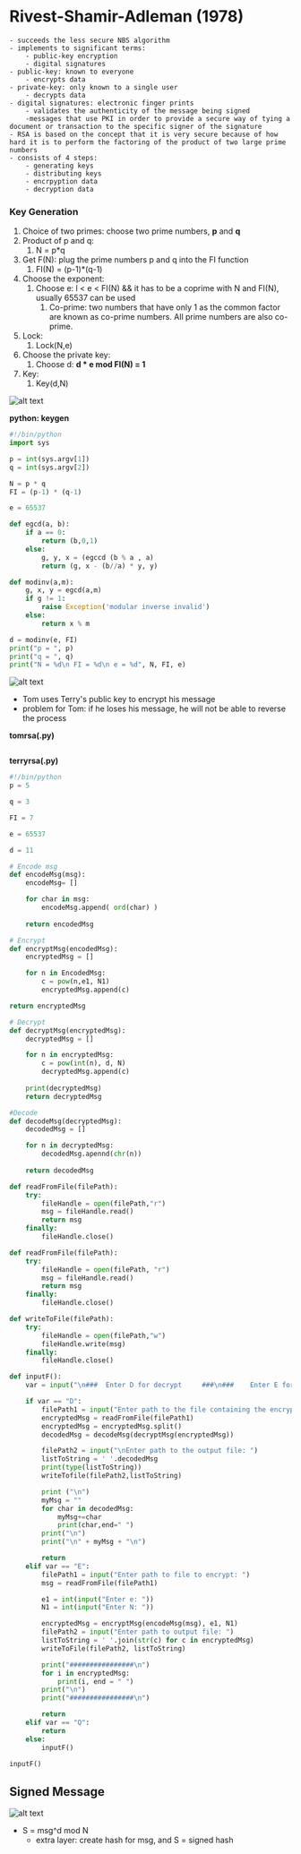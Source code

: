 # Rivest-Shamir-Adleman (1978) 
```
- succeeds the less secure NBS algorithm
- implements to significant terms:
    - public-key encryption
    - digital signatures
- public-key: known to everyone
    - encrypts data
- private-key: only known to a single user
    - decrypts data
- digital signatures: electronic finger prints
    - validates the authenticity of the message being signed
    -messages that use PKI in order to provide a secure way of tying a document or transaction to the specific signer of the signature
- RSA is based on the concept that it is very secure because of how hard it is to perform the factoring of the product of two large prime numbers
- consists of 4 steps: 
    - generating keys
    - distributing keys
    - encrpyption data
    - decryption data
```

### Key Generation
1. Choice of two primes: choose two prime numbers, **p** and **q**
2. Product of p and q: 
   1. N = p*q
3. Get F(N): plug the prime numbers p and q into the FI function
   1. FI(N) = (p-1)*(q-1)
4. Choose the exponent:
   1. Choose e: l < e < FI(N) && it has to be a coprime with N and FI(N), usually 65537 can be used
      1. Co-prime: two numbers that have only 1 as the common factor are known as co-prime numbers. All prime numbers are also co-prime.
5. Lock:
   1. Lock(N,e)
6. Choose the private key:
   1. Choose d: **d * e mod FI(N) = 1**
7. Key:
   1. Key(d,N)

![alt text](./keygeneration.png "keygeneration")

**python: keygen**

```python 
#!/bin/python
import sys

p = int(sys.argv[1])
q = int(sys.argv[2])

N = p * q
FI = (p-1) * (q-1)

e = 65537

def egcd(a, b):
    if a == 0:
        return (b,0,1)
    else:
        g, y, x = (egccd (b % a , a)
        return (g, x - (b//a) * y, y)

def modinv(a,m):
    g, x, y = egcd(a,m)
    if g != 1:
        raise Exception('modular inverse invalid')
    else:
        return x % m

d = modinv(e, FI)
print("p = ", p)
print("q = ", q)
print("N = %d\n FI = %d\n e = %d", N, FI, e)
```

![alt text](./rsa_encryption.png "rsa_encryption")
- Tom uses Terry's public key to encrypt his message
- problem for Tom: if he loses his message,  he will not be able to reverse the process

**tomrsa(.py)**
```

```


**terryrsa(.py)**
```python
#!/bin/python
p = 5

q = 3

FI = 7

e = 65537

d = 11

# Encode msg
def encodeMsg(msg):
    encodeMsg= []

    for char in msg:
        encodeMsg.append( ord(char) )
    
    return encodedMsg

# Encrypt
def encryptMsg(encodedMsg):
    encryptedMsg = []

    for n in EncodedMsg:
        c = pow(n,e1, N1)
        encryptedMsg.append(c)

return encryptedMsg

# Decrypt
def decryptMsg(encryptedMsg):
    decryptedMsg = []

    for n in encryptedMsg:
        c = pow(int(n), d, N)
        decryptedMsg.append(c)
    
    print(decryptedMsg)
    return decryptedMsg

#Decode
def decodeMsg(decryptedMsg):
    decodedMsg = []

    for n in decryptedMsg:
        decodedMsg.apennd(chr(n))
    
    return decodedMsg

def readFromFile(filePath):
    try:
        fileHandle = open(filePath,"r")
        msg = fileHandle.read()
        return msg
    finally:
        fileHandle.close()

def readFromFile(filePath):
    try:
        fileHandle = open(filePath, "r")
        msg = fileHandle.read()
        return msg
    finally:
        fileHandle.close()

def writeToFile(filePath):
    try: 
        fileHandle = open(filePath,"w")
        fileHandle.write(msg)
    finally:
        fileHandle.close()

def inputF():
    var = input("\n###  Enter D for decrypt     ###\n###    Enter E for encrypt     ###\n###        Enter Q to quit     ###\n\nINPUT:")

    if var == "D":
        filePath1 = input("Enter path to the file containing the encrypted text: ")
        encryptedMsg = readFromFile(filePath1)
        encryptedMsg = encryptedMsg.split()
        decodedMsg = decodeMsg(decryptMsg(encryptedMsg))

        filePath2 = input("\nEnter path to the output file: ")
        listToString = ' '.decodedMsg
        print(type(listToString))
        writeTofile(filePath2,listToString)

        print ("\n")
        myMsg = ""
        for char in decodedMsg:
            myMsg+=char
            print(char,end=" ")
        print("\n")
        print("\n" + myMsg + "\n")

        return
    elif var == "E":
        filePath1 = input("Enter path to file to encrypt: ")
        msg = readFromFile(filePath1)

        e1 = int(input("Enter e: "))
        N1 = int(input("Enter N: "))

        encryptedMsg = encryptMsg(encodeMsg(msg), e1, N1)
        filePath2 = input("Enter path to output file: ")
        listToString = ' '.join(str(c) for c in encryptedMsg)
        writeToFile(filePath2, listToString)

        print("################\n")
        for i in encryptedMsg:
            print(i, end = " ")
        print("\n")
        print("################\n")

        return
    elif var == "Q":
        return
    else:
        inputF()

inputF()

```

## Signed Message
![alt text](./signedrsa.png "signedrsa")
- S = msg^d mod N
  - extra layer: create hash for msg, and S = signed hash

